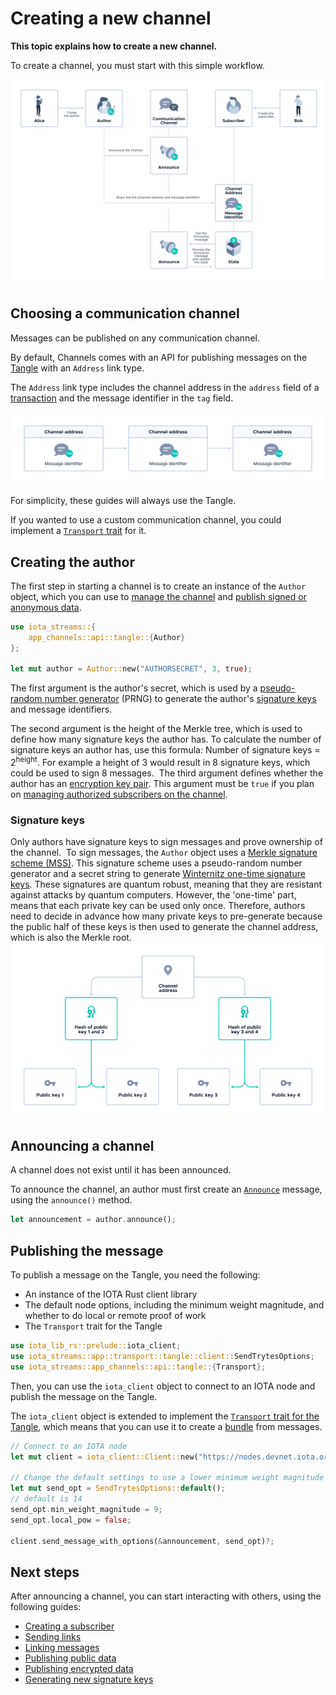 # Creating a new channel

**This topic explains how to create a new channel.**

To create a channel, you must start with this simple workflow.

![Flowchart for starting a channel](../images/announce-flowchart.png)

## Choosing a communication channel

Messages can be published on any communication channel.

By default, Channels comes with an API for publishing messages on the [Tangle](root://getting-started/0.1/network/the-tangle.md) with an `Address` link type.

The `Address` link type includes the channel address in the `address` field of a [transaction](root://getting-started/0.1/transactions/transactions.md) and the message identifier in the `tag` field.

![Header structure](../images/header-structure.png)

For simplicity, these guides will always use the Tangle.

If you wanted to use a custom communication channel, you could implement a [`Transport` trait](https://github.com/iotaledger/streams/blob/master/iota-streams-app/src/transport/mod.rs) for it.

## Creating the author

The first step in starting a channel is to create an instance of the `Author` object, which you can use to [manage the channel](../references/message-types.md#managing-a-channel-as-an-author) and [publish signed or anonymous data](../references/message-types.md#publishing-signed-data-as-an-author).


```rust
use iota_streams::{
    app_channels::api::tangle::{Author}
};

let mut author = Author::new("AUTHORSECRET", 3, true);
```

The first argument is the author's secret, which is used by a [pseudo-random number generator](https://en.wikipedia.org/wiki/Pseudorandom_number_generator) (PRNG) to generate the author's [signature keys](#signature-keys) and message identifiers.

The second argument is the height of the Merkle tree, which is used to define how many signature keys the author has. To calculate the number of signature keys an author has, use this formula: Number of signature keys = 2<sup>height</sup>. For example a height of 3 would result in 8 signature keys, which could be used to sign 8 messages.
    ​
The third argument defines whether the author has an [encryption key pair](#encryption-keys). This argument must be `true` if you plan on [managing authorized subscribers on the channel](../guides/authorizing-subscribers.md).

### Signature keys

Only authors have signature keys to sign messages and prove ownership of the channel.
​
To sign messages, the `Author` object uses a [Merkle signature scheme (MSS)](https://en.wikipedia.org/wiki/Merkle_signature_scheme). This signature scheme uses a pseudo-random number generator and a secret string to generate [Winternitz one-time signature keys](https://en.wikipedia.org/wiki/Hash-based_cryptography#One-time_signature_schemes). These signatures are quantum robust, meaning that they are resistant against attacks by quantum computers. However, the 'one-time' part, means that each private key can be used only once. Therefore, authors need to decide in advance how many private keys to pre-generate because the public half of these keys is then used to generate the channel address, which is also the Merkle root.
​
![Example of a Merkle tree](../images/merkle-tree-channel.png)

## Announcing a channel

A channel does not exist until it has been announced.

To announce the channel, an author must first create an [`Announce`](../references/message-types.md) message, using the `announce()` method.

```rust
let announcement = author.announce();
```

## Publishing the message

To publish a message on the Tangle, you need the following:

- An instance of the IOTA Rust client library
- The default node options, including the minimum weight magnitude, and whether to do local or remote proof of work
- The `Transport` trait for the Tangle

```rust
use iota_lib_rs::prelude::iota_client;
use iota_streams::app::transport::tangle::client::SendTrytesOptions;
use iota_streams::app_channels::api::tangle::{Transport};
```

Then, you can use the `iota_client` object to connect to an IOTA node and publish the message on the Tangle.

The `iota_client` object is extended to implement the [`Transport` trait for the Tangle](https://github.com/iotaledger/streams/blob/master/iota-streams-app/src/transport/tangle/client.rs), which means that you can use it to create a [bundle](root://getting-started/0.1/transactions/bundles.md) from messages.


```rust
// Connect to an IOTA node
let mut client = iota_client::Client::new("https://nodes.devnet.iota.org:443");

// Change the default settings to use a lower minimum weight magnitude for the Devnet
let mut send_opt = SendTrytesOptions::default();
// default is 14
send_opt.min_weight_magnitude = 9;
send_opt.local_pow = false;

client.send_message_with_options(&announcement, send_opt)?;
```

## Next steps

After announcing a channel, you can start interacting with others, using the following guides:

- [Creating a subscriber](../guides/creating-a-subscriber.md)
- [Sending links](../guides/sending-links.md)
- [Linking messages](../guides/linking-messages.md)
- [Publishing public data](../guides/publishing-public-data.md)
- [Publishing encrypted data](../guides/publishing-encrypted-data.md)
- [Generating new signature keys](../guides/generating-new-signature-keys.md)

